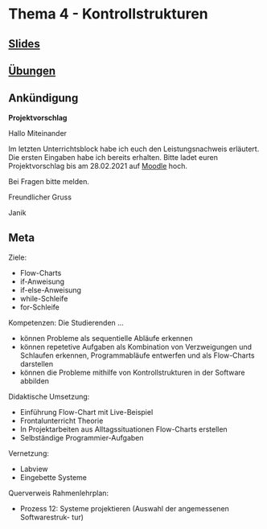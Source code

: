 # Thema 4 - Kontrollstrukturen
## [Slides](slides.md)  
## [Übungen](excercise.md)  
## Ankündigung

**Projektvorschlag**

Hallo Miteinander

Im letzten Unterrichtsblock habe ich euch den Leistungsnachweis erläutert. Die ersten Eingaben habe ich bereits erhalten. Bitte ladet euren Projektvorschlag bis am 28.02.2021 auf [Moodle](https://moodle.medizintechnik-hf.ch/mod/assign/view.php?id=4680) hoch.

Bei Fragen bitte melden.

Freundlicher Gruss

Janik

## Meta

Ziele:
* Flow-Charts
* if-Anweisung
* if-else-Anweisung
* while-Schleife
* for-Schleife

Kompetenzen: Die Studierenden ...
* können Probleme als sequentielle Abläufe erkennen
* können repetetive Aufgaben als Kombination von Verzweigungen und Schlaufen erkennen, Programmabläufe entwerfen und als Flow-Charts darstellen
* können die Probleme mithilfe von Kontrollstrukturen in der Software abbilden

Didaktische Umsetzung:
* Einführung Flow-Chart mit Live-Beispiel
* Frontalunterricht Theorie
* In Projektarbeiten aus Alltagssituationen Flow-Charts erstellen
* Selbständige Programmier-Aufgaben

Vernetzung:
* Labview
* Eingebette Systeme

Querverweis Rahmenlehrplan:
* Prozess 12: Systeme projektieren (Auswahl der angemessenen Softwarestruk-
tur)